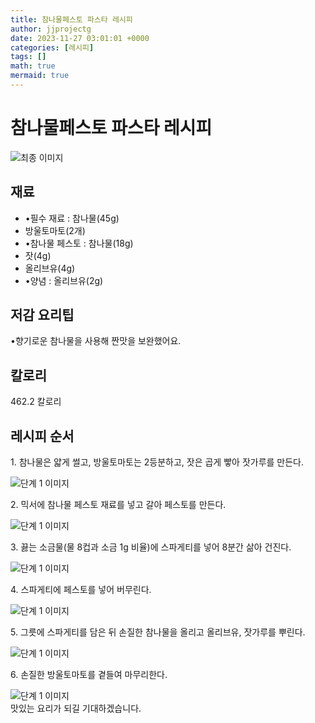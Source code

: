 ```yaml
---
title: 참나물페스토 파스타 레시피
author: jjprojectg
date: 2023-11-27 03:01:01 +0000
categories: [레시피]
tags: []
math: true
mermaid: true
---
```

<meta name="og:type" content="website"/>
<meta charset="UTF-8"/>
<div class="header">
  <h1>참나물페스토 파스타 레시피</h1>
</div>

<div class="container my-4">
  <div class="row">
    <div class="col-12 col-md-6">
      <div class="recipe-image">
        <img src="http://www.foodsafetykorea.go.kr/uploadimg/20230309/20230309094407_1678322647562.jpg" class="step-image" alt="최종 이미지"/>
      </div>
    </div>
    <div class="col-12 col-md-6">
      <div class="ingredients">
        <h2>재료</h2>
        <ul class="card">
          <li> •필수 재료 : 참나물(45g) </li>
          <li>  방울토마토(2개) </li>
          <li> •참나물 페스토 : 참나물(18g) </li>
          <li>  잣(4g) </li>
          <li>  올리브유(4g) </li>
          <li> •양념 : 올리브유(2g) </li>
</ul>
      </div>
    </div>
    <div class="col-12 col-md-6">
      <div class="ingredients">
        <h2>저감 요리팁</h2>
        <div class="card"> 
          <p>
            •향기로운 참나물을 사용해 짠맛을 보완했어요.
          </p>
        </div>
      </div>
      <div class="ingredients">
        <h2>칼로리</h2>
        <div class="card"> 
          <p>
            462.2 칼로리
          </p>
        </div>
      </div>
    </div>
  </div>

  <h2 class="my-4">레시피 순서</h2>
  <div class="card recipe-card">
    <div class="card-body recipe-step">
      <p class="card-text step-description">1. 참나물은 얇게 썰고, 방울토마토는 2등분하고, 잣은 곱게 빻아 잣가루를 만든다.</p>
      <img src="http://www.foodsafetykorea.go.kr/uploadimg/20230309/20230309094519_1678322719488.jpg" alt="단계 1 이미지" class="step-image"/>
    </div>
  </div>
  <div class="card recipe-card">
    <div class="card-body recipe-step">
      <p class="card-text step-description">2. 믹서에 참나물 페스토 재료를 넣고 갈아 페스토를 만든다.</p>
      <img src="http://www.foodsafetykorea.go.kr/uploadimg/20230309/20230309094538_1678322738402.jpg" alt="단계 1 이미지" class="step-image"/>
    </div>
  </div>
  <div class="card recipe-card">
    <div class="card-body recipe-step">
      <p class="card-text step-description">3. 끓는 소금물(물 8컵과 소금 1g 비율)에 스파게티를 넣어 8분간 삶아 건진다.</p>
      <img src="http://www.foodsafetykorea.go.kr/uploadimg/20230309/20230309094554_1678322754813.jpg" alt="단계 1 이미지" class="step-image"/>
    </div>
  </div>
  <div class="card recipe-card">
    <div class="card-body recipe-step">
      <p class="card-text step-description">4. 스파게티에 페스토를 넣어 버무린다.</p>
      <img src="http://www.foodsafetykorea.go.kr/uploadimg/20230309/20230309094612_1678322772805.jpg" alt="단계 1 이미지" class="step-image"/>
    </div>
  </div>
  <div class="card recipe-card">
    <div class="card-body recipe-step">
      <p class="card-text step-description">5. 그릇에 스파게티를 담은 뒤 손질한 참나물을 올리고 올리브유, 잣가루를 뿌린다.</p>
      <img src="http://www.foodsafetykorea.go.kr/uploadimg/20230309/20230309094639_1678322799580.jpg" alt="단계 1 이미지" class="step-image"/>
    </div>
  </div>
  <div class="card recipe-card">
    <div class="card-body recipe-step">
      <p class="card-text step-description">6. 손질한 방울토마토를 곁들여 마무리한다.</p>
      <img src="http://www.foodsafetykorea.go.kr/uploadimg/20230309/20230309094659_1678322819968.jpg" alt="단계 1 이미지" class="step-image"/>
    </div>
  </div>

</div>
맛있는 요리가 되길 기대하겠습니다.
